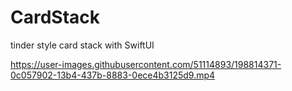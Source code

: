 # CardStack
tinder style card stack with SwiftUI

https://user-images.githubusercontent.com/51114893/198814371-0c057902-13b4-437b-8883-0ece4b3125d9.mp4
